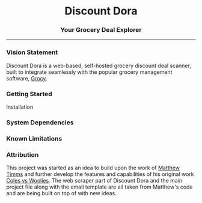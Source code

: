 <h1 dir="auto" align="center">Discount Dora</h1>
<h3 dir="auto" align="center">Your Grocery Deal Explorer</h>

***

### Vision Statement
Discount Dora is a web-based, self-hosted grocery discount deal scanner, built to integrate seamlessly with the popular grocery management software, [Grocy](https://grocy.info/).

### Getting Started
Installation

### System Dependencies

### Known Limitations

### Attribution
This project was started as an idea to build upon the work of [Matthew Timms](https://github.com/MattTimms) and further develop the features and capabilities of his original work [Coles vs Woolies](https://github.com/MattTimms/coles_vs_woolies). The web scraper part of Discount Dora and the main project file along with the email template are all taken from Matthew's code and are being built on top of with new ideas.

